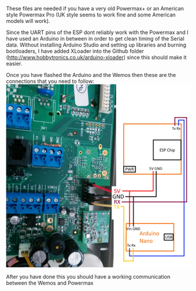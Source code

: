 These files are needed if you have a very old Powermax+ or an American style Powermax Pro (UK style seems to work fine and some American models will work).

Since the UART pins of the ESP dont reliably work with the Powermax and I have used an Arduino in between in order to get clean timing of the Serial data. Without installing Arduino Studio and setting up libraries and burning bootloaders, I have added XLoader into the Github folder (http://www.hobbytronics.co.uk/arduino-xloader) since this should make it easier.

Once you have flashed the Arduino and the Wemos then these are the connections that you need to follow:
![Wiring Diagram](WemosAndArduinoConnection.jpg?raw=true)

After you have done this you should have a working communication between the Wemos and Powermax
